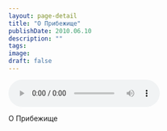 ```yaml
---
layout: page-detail
title: "О Прибежище"
publishDate: 2010.06.10
description: ""
tags:
image:
draft: false
---
```


<audio title="2010.06.10 - О Прибежище.mp3" src="https://filer-api.advayta.org/v1.0/public/files/75682" controls=""></audio>

 О Прибежище 

  
